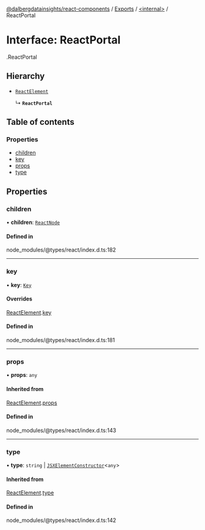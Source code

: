 [@dalbergdatainsights/react-components](../README.md) / [Exports](../modules.md) / [<internal\>](../modules/internal_.md) / ReactPortal

# Interface: ReactPortal

[<internal>](../modules/internal_.md).ReactPortal

## Hierarchy

- [`ReactElement`](internal_.ReactElement.md)

  ↳ **`ReactPortal`**

## Table of contents

### Properties

- [children](internal_.ReactPortal.md#children)
- [key](internal_.ReactPortal.md#key)
- [props](internal_.ReactPortal.md#props)
- [type](internal_.ReactPortal.md#type)

## Properties

### children

• **children**: [`ReactNode`](../modules/internal_.md#reactnode)

#### Defined in

node_modules/@types/react/index.d.ts:182

___

### key

• **key**: [`Key`](../modules/internal_.md#key)

#### Overrides

[ReactElement](internal_.ReactElement.md).[key](internal_.ReactElement.md#key)

#### Defined in

node_modules/@types/react/index.d.ts:181

___

### props

• **props**: `any`

#### Inherited from

[ReactElement](internal_.ReactElement.md).[props](internal_.ReactElement.md#props)

#### Defined in

node_modules/@types/react/index.d.ts:143

___

### type

• **type**: `string` \| [`JSXElementConstructor`](../modules/internal_.md#jsxelementconstructor)<`any`\>

#### Inherited from

[ReactElement](internal_.ReactElement.md).[type](internal_.ReactElement.md#type)

#### Defined in

node_modules/@types/react/index.d.ts:142
